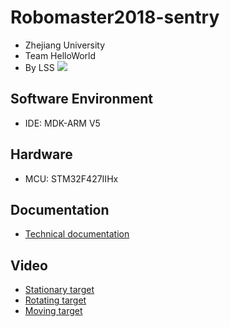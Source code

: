 # Robomaster2018-sentry
- Zhejiang University
- Team HelloWorld
- By LSS
![](https://github.com/LSS5773/Robomaster2018-sentry/blob/master/other/ZJU-sentry.jpg)
## Software Environment
- IDE: MDK-ARM V5
## Hardware
- MCU: STM32F427IIHx
## Documentation
- [Technical documentation](https://github.com/LSS5773/Robomaster2018-sentry/blob/master/other/technical%20documentation.pdf)
## Video
- [Stationary target](https://github.com/LSS5773/Robomaster2018-sentry/blob/master/other/%E5%93%A8%E5%85%B5%E5%B0%84%E5%87%BB%E6%B5%8B%E8%AF%95-%E9%9D%99%E6%AD%A2%E7%9B%AE%E6%A0%87.mp4)
- [Rotating target](https://github.com/LSS5773/Robomaster2018-sentry/blob/master/other/%E5%93%A8%E5%85%B5%E5%B0%84%E5%87%BB%E6%B5%8B%E8%AF%95-%E6%89%AD%E8%85%B0%E7%9B%AE%E6%A0%87.mp4)
- [Moving target](https://github.com/LSS5773/Robomaster2018-sentry/blob/master/other/%E5%88%9D%E4%BB%A3%E5%93%A8%E5%85%B5%E6%94%B9-%E7%A7%BB%E5%8A%A8%E7%9B%AE%E6%A0%87%E5%B0%84%E5%87%BB%E6%B5%8B%E8%AF%95.mp4)